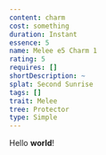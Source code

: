 ```yaml
---
content: charm
cost: something
duration: Instant
essence: 5
name: Melee e5 Charm 1
rating: 5
requires: []
shortDescription: ~
splat: Second Sunrise
tags: []
trait: Melee
tree: Protector
type: Simple
---
```


Hello **world**!
